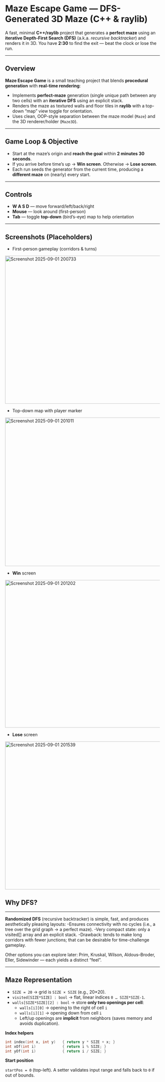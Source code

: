# Maze Escape Game — DFS-Generated 3D Maze (C++ & raylib)

A fast, minimal **C++/raylib** project that generates a **perfect maze** using an **iterative Depth-First Search (DFS)** (a.k.a. *recursive backtracker*) and renders it in 3D. You have **2:30** to find the exit — beat the clock or lose the run.

---

## Overview

**Maze Escape Game** is a small teaching project that blends **procedural generation** with **real-time rendering**:
- Implements **perfect-maze** generation (single unique path between any two cells) with an **iterative DFS** using an explicit stack.
- Renders the maze as textured walls and floor tiles in **raylib** with a top-down “map” view toggle for orientation.
- Uses clean, OOP-style separation between the maze model (`Maze`) and the 3D renderer/holder (`Maze3D`).

---

## Game Loop & Objective

- Start at the maze’s origin and **reach the goal** within **2 minutes 30 seconds**.
- If you arrive before time’s up → **Win screen**. Otherwise → **Lose screen**.
- Each run seeds the generator from the current time, producing a **different maze** on (nearly) every start.

---

## Controls

- **W A S D** — move forward/left/back/right  
- **Mouse** — look around (first-person)  
- **Tab** — toggle **top-down** (bird’s-eye) map to help orientation

---

## Screenshots (Placeholders)
- First-person gameplay (corridors & turns)
<img width="801" height="480" alt="Screenshot 2025-09-01 200733" src="https://github.com/user-attachments/assets/75a48bb8-4a16-447b-a578-21e3e169f8bf" />


- Top-down map with player marker
<img width="801" height="482" alt="Screenshot 2025-09-01 201011" src="https://github.com/user-attachments/assets/1dba9d6d-e471-4cbe-8895-13d85cc3c656" />


- **Win** screen
<img width="803" height="479" alt="Screenshot 2025-09-01 201202" src="https://github.com/user-attachments/assets/763683ec-7c5a-4c79-b36c-a69baf76f010" />


- **Lose** screen
<img width="801" height="480" alt="Screenshot 2025-09-01 201539" src="https://github.com/user-attachments/assets/a9893640-6487-45b3-b9f1-9b75bc3e2a36" />

## Why DFS?

---

**Randomized DFS** (recursive backtracker) is simple, fast, and produces aesthetically pleasing layouts:
-Ensures connectivity with no cycles (i.e., a tree over the grid graph → a perfect maze).
-Very compact state: only a visited[] array and an explicit stack.
-Drawback: tends to make long corridors with fewer junctions; that can be desirable for time-challenge gameplay.

Other options you can explore later: Prim, Kruskal, Wilson, Aldous–Broder, Eller, Sidewinder — each yields a distinct “feel”.

---
## Maze Representation
- `SIZE = 20` → grid is `SIZE × SIZE` (e.g., 20×20).
- `visited[SIZE*SIZE] : bool` → flat, linear indices `0 … SIZE*SIZE-1`.
- `walls[SIZE*SIZE][2] : bool` → store **only two openings per cell**:
  - `walls[i][0]` → opening to the right of cell `i`
  - `walls[i][1]` → opening down from cell `i`
  - Left/up openings are **implicit** from neighbors (saves memory and avoids duplication).

**Index helpers**

```cpp
int index(int x, int y)   { return y * SIZE + x; }
int xOf(int i)            { return i % SIZE; }
int yOf(int i)            { return i / SIZE; }
```

**Start position**

`startPos = 0` (top-left). A setter validates input range and falls back to `0` if out of bounds.
